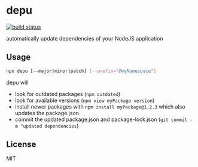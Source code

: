 # depu

[![build status][travis-image]][travis-url]

automatically update dependencies of your NodeJS application

## Usage

```bash
npx depu [--major|minor|patch] [--prefix="@myNamespace"]
```

depu will
* look for outdated packages (`npm outdated`)
* look for available versions (`npm view myPackage version`)
* install newer packages with `npm install myPackage@1.2.3` which also updates the package.json
* commit the updated package.json and package-lock.json (`git commit -m "updated dependencies`)

## License

MIT

[travis-image]: https://img.shields.io/travis/bseber/depu.svg?style=flat-square
[travis-url]: https://travis-ci.org/bseber/depu
